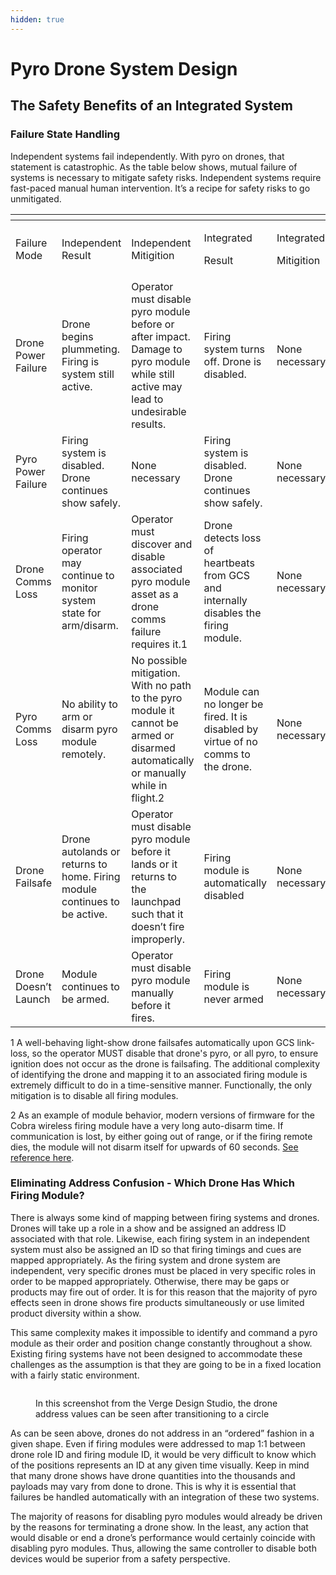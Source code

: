 ```yaml
---
hidden: true
---
```


# Pyro Drone System Design

## The Safety Benefits of an Integrated System

### Failure State Handling

Independent systems fail independently. With pyro on drones, that statement is catastrophic. As the table below shows, mutual failure of systems is necessary to mitigate safety risks. Independent systems require fast-paced manual human intervention. It’s a recipe for safety risks to go unmitigated.

<table data-header-hidden><thead><tr><th></th><th width="147"></th><th></th><th></th><th width="150"></th></tr></thead><tbody><tr><td>Failure Mode</td><td>Independent Result</td><td>Independent Mitigition</td><td><p>Integrated</p><p>Result</p></td><td><p>Integrated</p><p>Mitigition</p></td></tr><tr><td>Drone Power Failure</td><td>Drone begins plummeting. Firing is system still active.</td><td>Operator must disable pyro module before or after impact. Damage to pyro module while still active may lead to undesirable results.</td><td>Firing system turns off. Drone is disabled.</td><td>None necessary</td></tr><tr><td>Pyro Power Failure</td><td>Firing system is disabled. Drone continues show safely.</td><td>None necessary</td><td>Firing system is disabled. Drone continues show safely.</td><td>None necessary</td></tr><tr><td>Drone Comms Loss</td><td>Firing operator may continue to monitor system state for arm/disarm.</td><td>Operator must discover and disable associated pyro module asset as a drone comms failure requires it.1</td><td>Drone detects loss of heartbeats from GCS and internally disables the firing module.</td><td>None necessary</td></tr><tr><td>Pyro Comms Loss</td><td>No ability to arm or disarm pyro module remotely. </td><td>No possible mitigation. With no path to the pyro module it cannot be armed or disarmed automatically or manually while in flight.2</td><td>Module can no longer be fired. It is disabled by virtue of no comms to the drone.</td><td>None necessary</td></tr><tr><td>Drone Failsafe</td><td>Drone autolands or returns to home. Firing module continues to be active.</td><td>Operator must disable pyro module before it lands or it returns to the launchpad such that it doesn’t fire improperly. </td><td>Firing module is automatically disabled</td><td>None necessary</td></tr><tr><td>Drone Doesn’t Launch</td><td>Module continues to be armed.</td><td>Operator must disable pyro module manually before it fires.</td><td>Firing module is never armed</td><td>None necessary</td></tr></tbody></table>

1 A well-behaving light-show drone failsafes automatically upon GCS link-loss, so the operator MUST disable that drone's pyro, or all pyro, to ensure ignition does not occur as the drone is failsafing. The additional complexity of identifying the drone and mapping it to an associated firing module is extremely difficult to do in a time-sensitive manner. Functionally, the only mitigation is to disable all firing modules.

2 As an example of module behavior, modern versions of firmware for the Cobra wireless firing module have a very long auto-disarm time. If communication is lost, by either going out of range, or if the firing remote dies, the module will not disarm itself for upwards of 60 seconds. [See reference here](https://help.cobrafiringsystems.com/hc/en-us/articles/5495286986907-If-I-power-off-my-18R2-will-my-modules-stop-firing).

### Eliminating Address Confusion - Which Drone Has Which Firing Module?

There is always some kind of mapping between firing systems and drones. Drones will take up a role in a show and be assigned an address ID associated with that role. Likewise, each firing system in an independent system must also be assigned an ID so that firing timings and cues are mapped appropriately. As the firing system and drone system are independent, very specific drones must be placed in very specific roles in order to be mapped appropriately. Otherwise, there may be gaps or products may fire out of order. It is for this reason that the majority of pyro effects seen in drone shows fire products simultaneously or use limited product diversity within a show.

This same complexity makes it impossible to identify and command a pyro module as their order and position change constantly throughout a show. Existing firing systems have not been designed to accommodate these challenges as the assumption is that they are going to be in a fixed location with a fairly static environment.

<figure><img src="https://lh7-rt.googleusercontent.com/docsz/AD_4nXcaZ_9dkti1-sDNhTJUK--zcbIqtn3nDYGFd2nNAcRXg5I1aVPCSCtqfZhS8mktO4zWATdtjBvWsfDazkcM2DkF0yUhzi8qlLwTenOJ4QMVe98DUy0xQNN1XgKyLaALOWwL5aYNSg?key=Fe-WsmN9lbIHl7pl8MVLhHOL" alt=""><figcaption><p>In this screenshot from the Verge Design Studio,  the drone address values can be seen after transitioning to a circle</p></figcaption></figure>

As can be seen above, drones do not address in an “ordered” fashion in a given shape. Even if firing modules were addressed to map 1:1 between drone role ID and firing module ID, it would be very difficult to know which of the positions represents an ID at any given time visually. Keep in mind that many drone shows have drone quantities into the thousands and payloads may vary from done to drone. This is why it is essential that failures be handled automatically with an integration of these two systems.

The majority of reasons for disabling pyro modules would already be driven by the reasons for terminating a drone show. In the least, any action that would disable or end a drone’s performance would certainly coincide with disabling pyro modules. Thus, allowing the same controller to disable both devices would be superior from a safety perspective.
